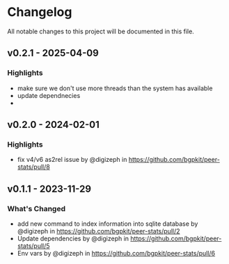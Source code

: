 # Changelog

All notable changes to this project will be documented in this file.

## v0.2.1 - 2025-04-09

### Highlights

* make sure we don't use more threads than the system has available
* update dependnecies
*

## v0.2.0 - 2024-02-01

### Highlights

* fix v4/v6 as2rel issue by @digizeph in https://github.com/bgpkit/peer-stats/pull/8

## v0.1.1 - 2023-11-29

### What's Changed

* add new command to index information into sqlite database by @digizeph in https://github.com/bgpkit/peer-stats/pull/2
* Update dependencies by @digizeph in https://github.com/bgpkit/peer-stats/pull/5
* Env vars by @digizeph in https://github.com/bgpkit/peer-stats/pull/6
